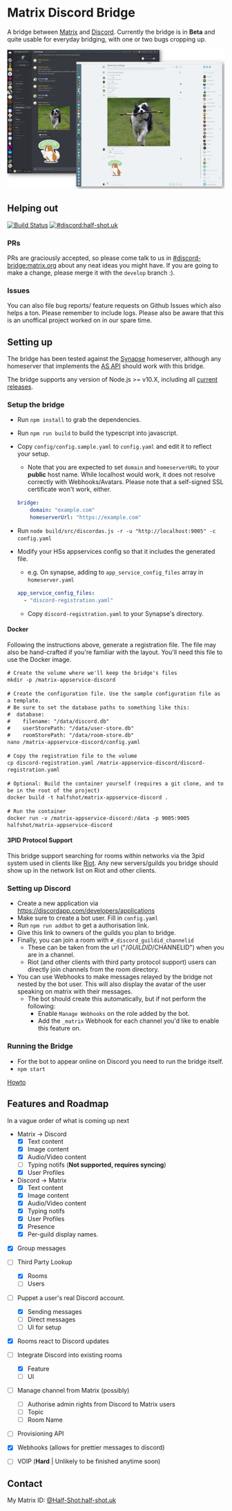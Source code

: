 # Matrix Discord Bridge

A bridge between [Matrix](http://matrix.org/) and [Discord](https://discordapp.com/).
Currently the bridge is in **Beta** and quite usable for everyday
bridging, with one or two bugs cropping up.

![Screenshot of Riot and Discord working together](screenshot.png)


## Helping out


[![Build Status](https://travis-ci.org/Half-Shot/matrix-appservice-discord.svg?branch=develop)](https://travis-ci.org/Half-Shot/matrix-appservice-discord)
[![#discord:half-shot.uk](https://img.shields.io/matrix/discord:half-shot.uk.svg?server_fqdn=matrix.half-shot.uk&label=%23discord:half-shot.uk&logo=matrix)](https://matrix.to/#/#discord:half-shot.uk)

### PRs
PRs are graciously accepted, so please come talk to us in [#discord-bridge:matrix.org](https://matrix.to/#/#discord-bridge:matrix.org)
about any neat ideas you might have. If you are going to make a change, please merge it with the `develop` branch :).

### Issues
You can also file bug reports/ feature requests on Github Issues which also helps a ton. Please remember to include logs.
Please also be aware that this is an unoffical project worked on in our spare time.

## Setting up

The bridge has been tested against the [Synapse](https://github.com/matrix-org/synapse) homeserver, although any homeserver
that implements the [AS API](https://matrix.org/docs/spec/application_service/r0.1.0.html) should work with this bridge.

The bridge supports any version of Node.js >= v10.X, including all [current releases](https://nodejs.org/en/about/releases/).

### Setup the bridge

* Run ``npm install`` to grab the dependencies.
* Run ``npm run build`` to build the typescript into javascript.
* Copy ``config/config.sample.yaml`` to ``config.yaml`` and edit it to reflect your setup.
  * Note that you are expected to set ``domain`` and ``homeserverURL`` to your **public** host name.
  While localhost would work, it does not resolve correctly with Webhooks/Avatars.
  Please note that a self-signed SSL certificate won't work, either.

  ```yaml
  bridge:
      domain: "example.com"
      homeserverUrl: "https://example.com"
  ```

* Run ``node build/src/discordas.js -r -u "http://localhost:9005" -c config.yaml``
* Modify your HSs appservices config so that it includes the generated file.
  * e.g. On synapse, adding to ``app_service_config_files`` array in ``homeserver.yaml``

  ```yaml
  app_service_config_files:
    - "discord-registration.yaml"
  ```

  * Copy ``discord-registration.yaml`` to your Synapse's directory.

#### Docker

Following the instructions above, generate a registration file. The file may also be hand-crafted if you're familiar with the layout. You'll need this file to use the Docker image.

```shell
# Create the volume where we'll keep the bridge's files
mkdir -p /matrix-appservice-discord

# Create the configuration file. Use the sample configuration file as a template.
# Be sure to set the database paths to something like this:
#  database:
#    filename: "/data/discord.db"
#    userStorePath: "/data/user-store.db"
#    roomStorePath: "/data/room-store.db"
nano /matrix-appservice-discord/config.yaml

# Copy the registration file to the volume
cp discord-registration.yaml /matrix-appservice-discord/discord-registration.yaml

# Optional: Build the container yourself (requires a git clone, and to be in the root of the project)
docker build -t halfshot/matrix-appservice-discord .

# Run the container
docker run -v /matrix-appservice-discord:/data -p 9005:9005 halfshot/matrix-appservice-discord
```

#### 3PID Protocol Support

This bridge support searching for rooms within networks via the 3pid system
used in clients like [Riot](https://riot.im). Any new servers/guilds you bridge
should show up in the network list on Riot and other clients.

### Setting up Discord

* Create a new application via https://discordapp.com/developers/applications
* Make sure to create a bot user. Fill in ``config.yaml``
* Run ``npm run addbot`` to get a authorisation link.
* Give this link to owners of the guilds you plan to bridge.
* Finally, you can join a room with ``#_discord_guildid_channelid``
  * These can be taken from the url ("/$GUILDID/$CHANNELID") when you are in a channel.
  * Riot (and other clients with third party protocol support) users can directly join channels from the room directory.
* You can use Webhooks to make messages relayed by the bridge not nested by the bot user. This will also display the avatar of the user speaking on matrix with their messages.
  * The bot should create this automatically, but if not perform the following:
    * Enable ``Manage Webhooks`` on the role added by the bot.
    * Add the ``_matrix`` Webhook for each channel you'd like to enable this feature on.

### Running the Bridge

* For the bot to appear online on Discord you need to run the bridge itself.
* ``npm start``

[Howto](./docs/howto.md)

## Features and Roadmap
In a vague order of what is coming up next

 - Matrix -> Discord
     - [x] Text content
     - [x] Image content
     - [x] Audio/Video content
     - [ ] Typing notifs (**Not supported, requires syncing**)
     - [x] User Profiles
 - Discord -> Matrix
     - [x] Text content
     - [x] Image content
     - [x] Audio/Video content
     - [x] Typing notifs
     - [x] User Profiles
     - [x] Presence
     - [x] Per-guild display names.
 - [x] Group messages
 - [ ] Third Party Lookup
    - [x] Rooms
    - [ ] Users
 - [ ] Puppet a user's real Discord account.
    - [x] Sending messages
    - [ ] Direct messages
    - [ ] UI for setup
 - [x] Rooms react to Discord updates
 - [ ] Integrate Discord into existing rooms
    - [x] Feature
    - [ ] UI
 - [ ] Manage channel from Matrix (possibly)
    - [ ] Authorise admin rights from Discord to Matrix users
    - [ ] Topic
    - [ ] Room Name
 - [ ] Provisioning API
 - [x] Webhooks (allows for prettier messages to discord)
 - [ ] VOIP (**Hard** | Unlikely to be finished anytime soon)


## Contact

My Matrix ID: [@Half-Shot:half-shot.uk](https://matrix.to/#/@Half-Shot:half-shot.uk)
